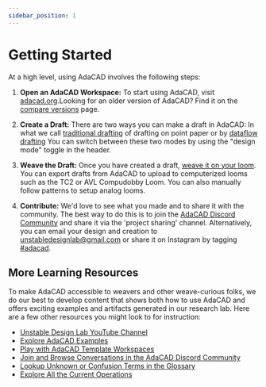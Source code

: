 ```yaml
---
sidebar_position: 1
---
```


# Getting Started
At a high level, using AdaCAD involves the following steps: 

1. **Open an AdaCAD Workspace:** To start using AdaCAD, visit [adacad.org](https://adacad.org/).Looking for an older version of AdaCAD? Find it on the [compare versions](../../about/compare_versions.md) page. 

2. **Create a Draft:** There are two ways you can make a draft in AdaCAD: In what we call [traditional drafting](./editor.md) of drafting on point paper or by  [dataflow drafting](./dataflow.md) You can switch between these two modes by using the "design mode" toggle in the header. 

3. **Weave the Draft:** Once you have created a draft, [weave it on your loom](./weave.md). You can export drafts from AdaCAD to upload to computerized looms such as the TC2 or AVL Compudobby Loom. You can also manually follow patterns to setup analog looms.

4. **Contribute:** We'd love to see what you made and to share it with the community. The best way to do this is to join the [AdaCAD Discord Community](https://discord.com/invite/Be7ukQcvrC) and share it via the 'project sharing' channel. Alternatively, you can email your design and creation to unstabledesignlab@gmail.com or share it on Instagram by tagging [#adacad](https://www.instagram.com/explore/tags/adacad/). 






<!-- ![file](./img/design_mode_toggle.png) -->

<!-- ![file](./img/v4_draftmode.png) -->
<!-- 
In this mode, you can create a draft of specific dimensions and for different loom types by marking cells in the threading, treadling and tieup, or, by modifying the drawdown and generating the threadings. 
 -->

<!-- ![file](./img/getting-started-workspace.png)

In this mode, you connect [operations](../../reference/glossary/operation.md) together to generate and manipulate drafts according to that operation's rules and [parameters](../../reference/glossary/parameter.md).Learn more about this process in [Getting Started -> Make a Dataflow](dataflow.md). 

In the image above a ["twill"](../../reference/operations/twill.md) operation generates a twill draft according to the user-defined rules. The twill draft generated is then piped into the ["make symmetric"](../../reference/operations/makesymmetric.md) operation, where it is rotated around a user-selected selected corner. Then, that symmetric draft is piped into the ["tile"](../../reference/operations/tile.md) operation where it is repeated along several ends and picks a user-specified number of times. Lastly, the tiled draft, and a draft representing a sequence of colors to repeat along the ends and pics are combined using the ["set materials and systems"](../../reference/operations/apply_materials.md) operations. If you want to see any draft generated within the dataflow in more detail, you can just double click it and then select 'open in editor".  -->
<!-- <a class='button_open primary' href="https://adacad.org/?ex=first_workspace" target="_blank">Open the "Getting Started" Workpace</a> -->


<!-- ## Step 3: Weave! 

Once you have created a draft, [weave it on your loom](./weave.md). You can export drafts from AdaCAD to upload to computerized looms such as the TC2 or AVL Compudobby Loom. You can also manually follow patterns to setup analog looms.

## Step 4: Share and Contribute
We'd love to see what you made and to share it with the community. The best way to do this is to join the [AdaCAD Discord Community](https://discord.com/invite/Be7ukQcvrC) and share it via the 'project sharing' channel. Alternatively, you can email your design and creation to unstabledesignlab@gmail.com or share it on Instagram by tagging [#adacad](https://www.instagram.com/explore/tags/adacad/). 

AdaCAD is an open-source project, hoping to blossom into an open-source eco-system, which means we are looking to the community to help develop this project. While we work to get more establish different modes of contribution you can help by sharing your designs with us, editing or updating our documentation (via the "Edit this Page" feature on the bottom of every page), [adding your own operations to AdaCAD](../../develop/makeanoperation.md) and providing feedback to us via Discord, Github, or unstabledesignlab@gmail.com.  -->


## More Learning Resources 
To make AdaCAD accessible to weavers and other weave-curious folks, we do our best to develop content that shows both how to use AdaCAD and offers exciting examples and artifacts generated in our research lab. Here are a few other resources you might look to for instruction: 

- [Unstable Design Lab YouTube Channel](https://www.youtube.com/playlist?list=PLy2lIjrar_02XiqfJG8kLpeWOyCtDXeFJ)
- [Explore AdaCAD Examples](../../category/examples)
- [Play with AdaCAD Template Workspaces](../templates/quick-tc2.md)
- [Join and Browse Conversations in the AdaCAD Discord Community](https://discord.com/invite/Be7ukQcvrC) 
- [Lookup Unknown or Confusion Terms in the Glossary](../../category/glossary/)
- [Explore All the Current Operations](../../reference/operations/index.md)
